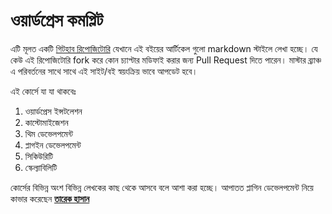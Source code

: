 ওয়ার্ডপ্রেস কমপ্লিট
============

এটি মূলত একটি [গিটহাব রিপোজিটোরি](https://github.com/howtocode-com-bd/wp.howtocode.com.bd)  যেখানে এই বইয়ের আর্টিকেল গুলো markdown স্টাইলে লেখা হচ্ছে। যে কেউ এই রিপোজিটোরি fork করে কোন চ্যাপ্টার মডিফাই করার জন্য Pull Request দিতে পারেন। মাস্টার ব্র্যাঞ্চ এ পরিবর্তনের সাথে সাথে এই সাইট/বই স্বয়ংক্রিয় ভাবে আপডেট হবে।

এই কোর্সে যা যা থাকবেঃ
1. ওয়ার্ডপ্রেস ইন্সটলেশন
2. কাস্টোমাইজেশন
3. থিম ডেভেলপমেন্ট
4. প্লাগইন ডেভেলপমেন্ট
5. সিকিউরিটি
6. স্কেল্যাবিলিটি

কোর্সের বিভিন্ন অংশ বিভিন্ন লেখকের কাছ থেকে আসবে বলে আশা করা হচ্ছে।
আপাতত প্লাগিন ডেভেলপমেন্ট নিয়ে কাভার করেছেন [**তারেক হাসান**](https://www.facebook.com/tareq1988)
